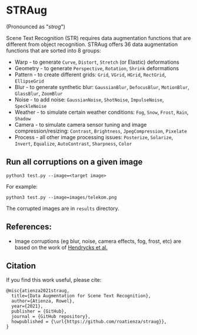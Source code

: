 # STRAug
(Pronounced as "_strog_")

Scene Text Recognition (STR) requires data augmentation functions that are different from object recognition. STRAug offers 36 data augmentation functions that are sorted into 8 groups:

  - Warp - to generate `Curve`, `Distort`, `Stretch` (or Elastic) deformations
  - Geometry - to generate `Perspective`, `Rotation`, `Shrink` deformations
  - Pattern - to create different grids: `Grid`, `VGrid`, `HGrid`, `RectGrid`, `EllipseGrid`
  - Blur - to generate synthetic blur: `GaussianBlur`, `DefocusBlur`, `MotionBlur`, `GlassBlur`, `ZoomBlur`
  - Noise - to add noise: `GaussianNoise`, `ShotNoise`, `ImpulseNoise`, `SpeckleNoise`
  - Weather - to simulate certain weather conditions: `Fog`, `Snow`, `Frost`, `Rain`, `Shadow`
  - Camera - to simulate camera sensor tuning and image compression/resizing: `Contrast`, `Brightness`, `JpegCompression`, `Pixelate`
  - Process - all other image processing issues: `Posterize`, `Solarize`, `Invert`, `Equalize`, `AutoContrast`, `Sharpness`, `Color`

## Run all corruptions on a given image

`python3 test.py --image=<target image>`

For example:

`python3 test.py --image=images/telekom.png `

The corrupted images are in `results` directory.


## References:
  - Image corruptions (eg blur, noise, camera effects, fog, frost, etc) are based on the work of [Hendrycks et al.](https://github.com/hendrycks/robustness)


## Citation
If you find this work useful, please cite:

```
@misc{atienza2021straug,
  title={Data Augmentation for Scene Text Recognition},
  author={Atienza, Rowel},
  year={2021},
  publisher = {GitHub},
  journal = {GitHub repository},
  howpublished = {\url{https://github.com/roatienza/straug}},
}
```

